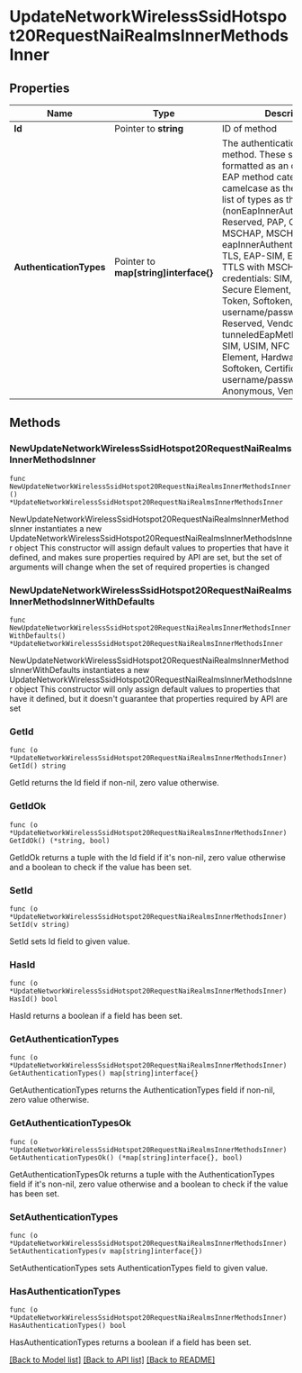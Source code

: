 # UpdateNetworkWirelessSsidHotspot20RequestNaiRealmsInnerMethodsInner

## Properties

Name | Type | Description | Notes
------------ | ------------- | ------------- | -------------
**Id** | Pointer to **string** | ID of method | [optional] 
**AuthenticationTypes** | Pointer to **map[string]interface{}** | The authentication types for the method. These should be formatted as an object with the EAP method category in camelcase as the key and the list of types as the value (nonEapInnerAuthentication: Reserved, PAP, CHAP, MSCHAP, MSCHAPV2; eapInnerAuthentication: EAP-TLS, EAP-SIM, EAP-AKA, EAP-TTLS with MSCHAPv2; credentials: SIM, USIM, NFC Secure Element, Hardware Token, Softoken, Certificate, username/password, none, Reserved, Vendor Specific; tunneledEapMethodCredentials: SIM, USIM, NFC Secure Element, Hardware Token, Softoken, Certificate, username/password, Reserved, Anonymous, Vendor Specific) | [optional] 

## Methods

### NewUpdateNetworkWirelessSsidHotspot20RequestNaiRealmsInnerMethodsInner

`func NewUpdateNetworkWirelessSsidHotspot20RequestNaiRealmsInnerMethodsInner() *UpdateNetworkWirelessSsidHotspot20RequestNaiRealmsInnerMethodsInner`

NewUpdateNetworkWirelessSsidHotspot20RequestNaiRealmsInnerMethodsInner instantiates a new UpdateNetworkWirelessSsidHotspot20RequestNaiRealmsInnerMethodsInner object
This constructor will assign default values to properties that have it defined,
and makes sure properties required by API are set, but the set of arguments
will change when the set of required properties is changed

### NewUpdateNetworkWirelessSsidHotspot20RequestNaiRealmsInnerMethodsInnerWithDefaults

`func NewUpdateNetworkWirelessSsidHotspot20RequestNaiRealmsInnerMethodsInnerWithDefaults() *UpdateNetworkWirelessSsidHotspot20RequestNaiRealmsInnerMethodsInner`

NewUpdateNetworkWirelessSsidHotspot20RequestNaiRealmsInnerMethodsInnerWithDefaults instantiates a new UpdateNetworkWirelessSsidHotspot20RequestNaiRealmsInnerMethodsInner object
This constructor will only assign default values to properties that have it defined,
but it doesn't guarantee that properties required by API are set

### GetId

`func (o *UpdateNetworkWirelessSsidHotspot20RequestNaiRealmsInnerMethodsInner) GetId() string`

GetId returns the Id field if non-nil, zero value otherwise.

### GetIdOk

`func (o *UpdateNetworkWirelessSsidHotspot20RequestNaiRealmsInnerMethodsInner) GetIdOk() (*string, bool)`

GetIdOk returns a tuple with the Id field if it's non-nil, zero value otherwise
and a boolean to check if the value has been set.

### SetId

`func (o *UpdateNetworkWirelessSsidHotspot20RequestNaiRealmsInnerMethodsInner) SetId(v string)`

SetId sets Id field to given value.

### HasId

`func (o *UpdateNetworkWirelessSsidHotspot20RequestNaiRealmsInnerMethodsInner) HasId() bool`

HasId returns a boolean if a field has been set.

### GetAuthenticationTypes

`func (o *UpdateNetworkWirelessSsidHotspot20RequestNaiRealmsInnerMethodsInner) GetAuthenticationTypes() map[string]interface{}`

GetAuthenticationTypes returns the AuthenticationTypes field if non-nil, zero value otherwise.

### GetAuthenticationTypesOk

`func (o *UpdateNetworkWirelessSsidHotspot20RequestNaiRealmsInnerMethodsInner) GetAuthenticationTypesOk() (*map[string]interface{}, bool)`

GetAuthenticationTypesOk returns a tuple with the AuthenticationTypes field if it's non-nil, zero value otherwise
and a boolean to check if the value has been set.

### SetAuthenticationTypes

`func (o *UpdateNetworkWirelessSsidHotspot20RequestNaiRealmsInnerMethodsInner) SetAuthenticationTypes(v map[string]interface{})`

SetAuthenticationTypes sets AuthenticationTypes field to given value.

### HasAuthenticationTypes

`func (o *UpdateNetworkWirelessSsidHotspot20RequestNaiRealmsInnerMethodsInner) HasAuthenticationTypes() bool`

HasAuthenticationTypes returns a boolean if a field has been set.


[[Back to Model list]](../README.md#documentation-for-models) [[Back to API list]](../README.md#documentation-for-api-endpoints) [[Back to README]](../README.md)


